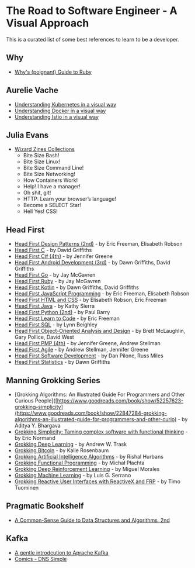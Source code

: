 # The Road to Software Engineer - A Visual Approach

This is a curated list of some best references to learn to be a developer. 

## Why
- [Why's (poignant) Guide to Ruby](https://poignant.guide)

## Aurelie Vache
- [Understanding Kubernetes in a visual way](https://aurelievache.gumroad.com/l/understanding-kubernetes-visual-way) 
- [Understanding Docker in a visual way](https://aurelievache.gumroad.com/l/understanding-docker-visual-way) 
- [Understanding Istio in a visual way](https://aurelievache.gumroad.com/l/understanding-istio-visual-way) 

## Julia Evans
- [Wizard Zines Collections](https://wizardzines.com/zines/all-the-zines/)
  - Bite Size Bash!
  - Bite Size Linux!
  - Bite Size Command Line!
  - Bite Size Networking!
  - How Containers Work!
  - Help! I have a manager!
  - Oh shit, git!
  - HTTP: Learn your browser’s language!
  - Become a SELECT Star!
  - Hell Yes! CSS!

## Head First
- [Head First Design Patterns (2nd)](https://www.goodreads.com/book/show/56083609-head-first-design-patterns) - by Eric Freeman, Elisabeth Robson
- [Head First C](https://www.goodreads.com/book/show/12447064-head-first-c) - by David Griffiths
- [Head First C# (4th)](https://www.goodreads.com/book/show/36954691-head-first-c) - by Jennifer Greene
- [Head First Android Development (3rd)](https://www.goodreads.com/book/show/59706381-head-first-android-development) - by Dawn Griffiths,  David Griffiths
- [Head First Go](https://www.goodreads.com/book/show/36800891-head-first-go) - by Jay McGavren
- [Head First Ruby](https://www.goodreads.com/book/show/23466394-head-first-ruby) - by Jay McGavren
- [Head First Kotlin](https://www.goodreads.com/book/show/44013141-head-first-kotlin) - by Dawn Griffiths, David Griffiths
- [Head First JavaScript Programming](https://www.goodreads.com/book/show/17912853-head-first-javascript-programming) - by Eric Freeman, Elisabeth Robson
- [Head First HTML and CSS](https://www.goodreads.com/book/show/13355960-head-first-html-and-css) - by Elisabeth Robson, Eric Freeman
- [Head First Java](https://www.goodreads.com/book/show/231262.Head_First_Java) - by Kathy Sierra
- [Head First Python (2nd)](https://www.goodreads.com/book/show/8933914-head-first-python) - by Paul Barry
- [Head First Learn to Code](https://www.goodreads.com/book/show/35355002-head-first-learn-to-code) - by Eric Freeman
- [Head First SQL](https://www.goodreads.com/book/show/1782447.Head_First_SQL) - by Lynn Beighley
- [Head First Object-Oriented Analysis and Design](https://www.goodreads.com/book/show/179207.Head_First_Object_Oriented_Analysis_and_Design) - by Brett McLaughlin, Gary Pollice, David West
- [Head First PMP (4th)](https://www.goodreads.com/book/show/43196881-head-first-pmp) - by Jennifer Greene, Andrew Stellman
- [Head First Agile](https://www.goodreads.com/book/show/30012890-head-first-agile) - by Andrew Stellman, Jennifer Greene
- [Head First Software Development](https://www.goodreads.com/book/show/314063.Head_First_Software_Development) - by Dan Pilone, Russ Miles
- [Head First Statistics](https://www.goodreads.com/book/show/4419784-head-first-statistics) - by Dawn Griffiths


## Manning Grokking Series
- [Grokking Algorithms: An Illustrated Guide For Programmers and Other Curious People]([https://www.goodreads.com/book/show/52257623-grokking-simplicity](https://www.goodreads.com/book/show/22847284-grokking-algorithms-an-illustrated-guide-for-programmers-and-other-curio) - by Aditya Y. Bhargava
- [Grokking Simplicity: Taming complex software with functional thinking](https://www.goodreads.com/book/show/52257623-grokking-simplicity) - by Eric Normand
- [Grokking Deep Learning](https://www.goodreads.com/book/show/31565758-grokking-deep-learning) - by Andrew W. Trask
- [Grokking Bitcoin](https://www.goodreads.com/book/show/38928682-grokking-bitcoin) - by Kalle Rosenbaum
- [Grokking Artificial Intelligence Algorithms](https://www.goodreads.com/book/show/50542111-grokking-artificial-intelligence-algorithms) - by Rishal Hurbans
- [Grokking Functional Programming](https://www.goodreads.com/book/show/22710385-grokking-functional-programming) - by Michał Płachta
- [Grokking Deep Reinforcement Learning](https://www.goodreads.com/book/show/50336343-grokking-deep-reinforcement-learning) - by Miguel Morales
- [Grokking Machine Learning](https://www.goodreads.com/book/show/53141537-grokking-machine-learning) - by Luis G. Serrano
- [Grokking Reactive User Interfaces with ReactiveX and FRP](https://www.goodreads.com/book/show/30848676-grokking-reactive-user-interfaces-with-reactivex-and-frp) - by Timo Tuominen

## Pragmatic Bookshelf
- [A Common-Sense Guide to Data Structures and Algorithms, 2nd](https://pragprog.com/titles/jwdsal2/a-common-sense-guide-to-data-structures-and-algorithms-second-edition/)

## Kafka 
- [A gentle introdcution to Aprache Kafka](https://www.gentlydownthe.stream/)
- [Comics - DNS Simple](https://dnsimple.com/comics)
